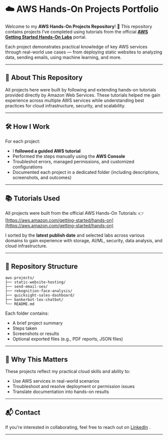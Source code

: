 # ☁️ AWS Hands-On Projects Portfolio

Welcome to my **AWS Hands-On Projects Repository**! 👋
This repository contains projects I’ve completed using tutorials from the official **[AWS Getting Started Hands-On Labs](https://aws.amazon.com/getting-started/hands-on/)** portal.

Each project demonstrates practical knowledge of key AWS services through real-world use cases — from deploying static websites to analyzing data, sending emails, using machine learning, and more.

---

## 📌 About This Repository

All projects here were built by following and extending hands-on tutorials provided directly by Amazon Web Services. These tutorials helped me gain experience across multiple AWS services while understanding best practices for cloud infrastructure, security, and scalability.

---

## 🛠️ How I Work

For each project:

* I **followed a guided AWS tutorial**
* Performed the steps manually using the **AWS Console**
* Troubleshot errors, managed permissions, and customized configurations
* Documented each project in a dedicated folder (including descriptions, screenshots, and outcomes)

---

## 📚 Tutorials Used

All projects were built from the official AWS Hands-On Tutorials:
👉 [https://aws.amazon.com/getting-started/hands-on](https://aws.amazon.com/getting-started/hands-on)

I sorted by the **latest publish date** and selected labs across various domains to gain experience with storage, AI/ML, security, data analysis, and cloud infrastructure.

---

## 📂 Repository Structure

```
aws-projects/
├── static-website-hosting/
├── send-email-ses/
├── rekognition-face-analysis/
├── quicksight-sales-dashboard/
├── bankerbot-lex-chatbot/
└── README.md
```

Each folder contains:

* A brief project summary
* Steps taken
* Screenshots or results
* Optional exported files (e.g., PDF reports, JSON files)

---

## 💼 Why This Matters

These projects reflect my practical cloud skills and ability to:

* Use AWS services in real-world scenarios
* Troubleshoot and resolve deployment or permission issues
* Translate documentation into hands-on results

---

## 📬 Contact

If you're interested in collaborating, feel free to reach out on [LinkedIn](www.linkedin.com/in/mazin-a-39040234b) .

---
